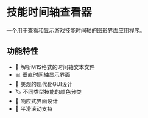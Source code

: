 # 技能时间轴查看器

一个用于查看和显示游戏技能时间轴的图形界面应用程序。

## 功能特性

- 🎯 解析M1S格式的时间轴文本文件
- 📊 垂直时间轴显示界面
- 🎨 美观的现代化GUI设计
- 🏷️ 不同类型技能的颜色分类
- 📱 响应式界面设计
- 🔄 平滑滚动支持

